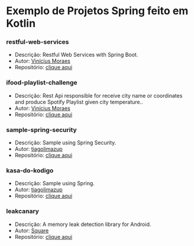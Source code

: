 # Exemplo de Projetos Spring feito em Kotlin

### restful-web-services

* Descrição: Restful Web Services with Spring Boot.
* Autor: [Vinícius Moraes](https://github.com/vinigmoraes)
* Repositório: [clique aqui](https://github.com/vinigmoraes/restful-web-services)

### ifood-playlist-challenge

* Descrição: Rest Api responsible for receive city name or coordinates and produce Spotify Playlist given city temperature..
* Autor: [Vinícius Moraes](https://github.com/vinigmoraes)
* Repositório: [clique aqui](https://github.com/vinigmoraes/ifood-playlist-challenge)

### sample-spring-security

* Descrição: Sample using Spring Security.
* Autor: [tiagolimazup](https://github.com/tiagolimazup)
* Repositório: [clique aqui](https://github.com/tiagolimazup/sample-spring-security)

### kasa-do-kodigo

* Descrição: Sample using Spring.
* Autor: [tiagolimazup](https://github.com/tiagolimazup)
* Repositório: [clique aqui](https://github.com/tiagolimazup/kasa-do-kodigo)

### leakcanary

* Descrição: A memory leak detection library for Android.
* Autor: [Square](https://github.com/square)
* Repositório: [clique aqui](https://github.com/square/leakcanary)
